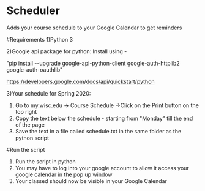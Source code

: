 # Scheduler
Adds your course schedule to your Google Calendar to get reminders

#Requirements
1)Python 3

2)Google api package for python:
Install using -

"pip install --upgrade google-api-python-client google-auth-httplib2 google-auth-oauthlib"

https://developers.google.com/docs/api/quickstart/python

3)Your schedule for Spring 2020:
1) Go to my.wisc.edu -> Course Schedule ->Click on the Print button on the top right
2) Copy the text below the schedule - starting from "Monday" till the end of the page
3) Save the text in a file called schedule.txt in the same folder as the python script

#Run the script
1) Run the script in python
2) You may have to log into your google account to allow it access your google calendar in the pop up window
3) Your classed should now be visible in your Google Calendar 

